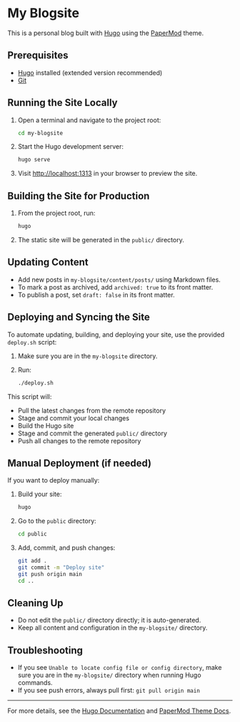 # My Blogsite

This is a personal blog built with [Hugo](https://gohugo.io/) using the [PaperMod](https://github.com/adityatelange/hugo-PaperMod) theme.

## Prerequisites

- [Hugo](https://gohugo.io/getting-started/installing/) installed (extended version recommended)
- [Git](https://git-scm.com/)

## Running the Site Locally

1. Open a terminal and navigate to the project root:

   ```sh
   cd my-blogsite
   ```

2. Start the Hugo development server:

   ```sh
   hugo serve
   ```

3. Visit [http://localhost:1313](http://localhost:1313) in your browser to preview the site.

## Building the Site for Production

1. From the project root, run:

   ```sh
   hugo
   ```

2. The static site will be generated in the `public/` directory.

## Updating Content

- Add new posts in `my-blogsite/content/posts/` using Markdown files.
- To mark a post as archived, add `archived: true` to its front matter.
- To publish a post, set `draft: false` in its front matter.

## Deploying and Syncing the Site

To automate updating, building, and deploying your site, use the provided `deploy.sh` script:

1. Make sure you are in the `my-blogsite` directory.
2. Run:

   ```sh
   ./deploy.sh
   ```

This script will:

- Pull the latest changes from the remote repository
- Stage and commit your local changes
- Build the Hugo site
- Stage and commit the generated `public/` directory
- Push all changes to the remote repository

## Manual Deployment (if needed)

If you want to deploy manually:

1. Build your site:

   ```sh
   hugo
   ```

2. Go to the `public` directory:

   ```sh
   cd public
   ```

3. Add, commit, and push changes:

   ```sh
   git add .
   git commit -m "Deploy site"
   git push origin main
   cd ..
   ```

## Cleaning Up

- Do not edit the `public/` directory directly; it is auto-generated.
- Keep all content and configuration in the `my-blogsite/` directory.

## Troubleshooting

- If you see `Unable to locate config file or config directory`, make sure you are in the `my-blogsite/` directory when running Hugo commands.
- If you see push errors, always pull first: `git pull origin main`

---

For more details, see the [Hugo Documentation](https://gohugo.io/documentation/) and [PaperMod Theme Docs](https://adityatelange.github.io/hugo-PaperMod/).
